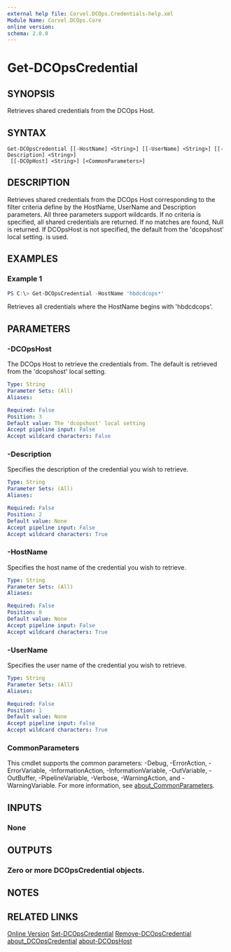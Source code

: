 ```yaml
---
external help file: Corvel.DCOps.Credentials-help.xml
Module Name: Corvel.DCOps.Core
online version:
schema: 2.0.0
---
```


# Get-DCOpsCredential

## SYNOPSIS
Retrieves shared credentials from the DCOps Host.

## SYNTAX

```
Get-DCOpsCredential [[-HostName] <String>] [[-UserName] <String>] [[-Description] <String>]
 [[-DCOpHost] <String>] [<CommonParameters>]
```

## DESCRIPTION
Retrieves shared credentials from the DCOps Host corresponding to the filter criteria define
by the HostName, UserName and Description parameters. All three parameters support wildcards.
If no criteria is specified, all shared credentials are returned.
If no matches are found, Null is returned.
If DCOpsHost is not specified, the default from the 'dcopshost' local setting. is used.

## EXAMPLES

### Example 1
```powershell
PS C:\> Get-DCOpsCredential -HostName 'hbdcdcops*'
```

Retrieves all credentials where the HostName begins with 'hbdcdcops'. 

## PARAMETERS

### -DCOpsHost
The DCOps Host to retrieve the credentials from. 
The default is retrieved from the 'dcopshost' local setting.

```yaml
Type: String
Parameter Sets: (All)
Aliases:

Required: False
Position: 3
Default value: The 'dcopshost' local setting
Accept pipeline input: False
Accept wildcard characters: False
```

### -Description
Specifies the description of the credential you wish to retrieve.

```yaml
Type: String
Parameter Sets: (All)
Aliases:

Required: False
Position: 2
Default value: None
Accept pipeline input: False
Accept wildcard characters: True
```

### -HostName
Specifies the host name of the credential you wish to retrieve.

```yaml
Type: String
Parameter Sets: (All)
Aliases:

Required: False
Position: 0
Default value: None
Accept pipeline input: False
Accept wildcard characters: True
```

### -UserName
Specifies the user name of the credential you wish to retrieve.

```yaml
Type: String
Parameter Sets: (All)
Aliases:

Required: False
Position: 1
Default value: None
Accept pipeline input: False
Accept wildcard characters: True
```

### CommonParameters
This cmdlet supports the common parameters: -Debug, -ErrorAction, -ErrorVariable, -InformationAction, -InformationVariable, -OutVariable, -OutBuffer, -PipelineVariable, -Verbose, -WarningAction, and -WarningVariable. For more information, see [about_CommonParameters](http://go.microsoft.com/fwlink/?LinkID=113216).

## INPUTS

### None

## OUTPUTS

### Zero or more DCOpsCredential objects.

## NOTES

## RELATED LINKS

[Online Version](https://github.com/Corvel-DCOps/Corvel.DCOps.Core/blob/main/Source/docs/Get-DCOpsCredential.md)
[Set-DCOpsCredential]()
[Remove-DCOpsCredential]()
[about_DCOpsCredential]()
[about-DCOpsHost]()